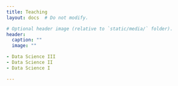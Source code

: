 ```yaml
---
title: Teaching
layout: docs  # Do not modify.

# Optional header image (relative to `static/media/` folder).
header:
  caption: ""
  image: ""

- Data Science III
- Data Science II
- Data Science I

---
```


